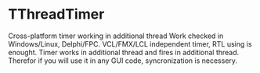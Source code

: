 # TThreadTimer
Cross-platform timer working in additional thread
Work checked in Windows/Linux, Delphi/FPC.
VCL/FMX/LCL independent timer, RTL using is enought.
Timer works in additional thread and fires in additional thread.
Therefor if you will use it in any GUI code, syncronization is necessery.
